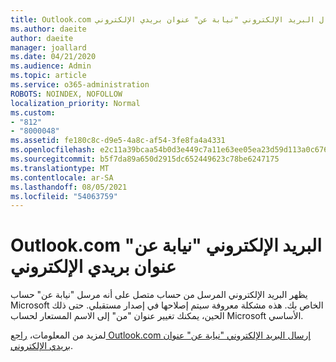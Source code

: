 ```yaml
---
title: Outlook.com إرسال البريد الإلكتروني "نيابة عن" عنوان بريدي الإلكتروني
ms.author: daeite
author: daeite
manager: joallard
ms.date: 04/21/2020
ms.audience: Admin
ms.topic: article
ms.service: o365-administration
ROBOTS: NOINDEX, NOFOLLOW
localization_priority: Normal
ms.custom:
- "812"
- "8000048"
ms.assetid: fe180c8c-d9e5-4a8c-af54-3fe8fa4a4331
ms.openlocfilehash: e2c11a39bcaa54b0d3e449c7a11e63ee05ea23d59d113a0c6767b4ddd6c988f5
ms.sourcegitcommit: b5f7da89a650d2915dc652449623c78be6247175
ms.translationtype: MT
ms.contentlocale: ar-SA
ms.lasthandoff: 08/05/2021
ms.locfileid: "54063759"
---
```

# <a name="outlookcom-sends-email-on-behalf-of-my-email-address"></a>Outlook.com البريد الإلكتروني "نيابة عن" عنوان بريدي الإلكتروني

يظهر البريد الإلكتروني المرسل من حساب متصل على أنه مرسل "نيابة عن" حساب Microsoft الخاص بك. هذه مشكلة معروفة سيتم إصلاحها في إصدار مستقبلي. حتى ذلك الحين، يمكنك تغيير عنوان "من" إلى الاسم المستعار لحساب Microsoft الأساسي.
  
لمزيد من المعلومات، [راجع Outlook.com إرسال البريد الإلكتروني "نيابة عن" عنوان بريدي الإلكتروني](https://support.office.com/article/2c2b4d9f-0203-42c6-b2d2-b8aba1386e75?wt.mc_id=Office_Outlook_com_Alchemy).
